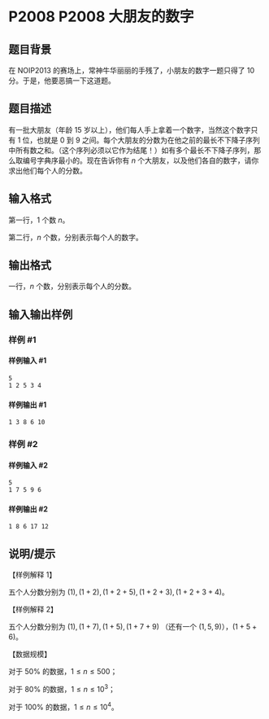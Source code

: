 # P2008 P2008 大朋友的数字

## 题目背景

在 NOIP2013 的赛场上，常神牛华丽丽的手残了，小朋友的数字一题只得了 $10$ 分。于是，他要恶搞一下这道题。

## 题目描述

有一批大朋友（年龄 $15$ 岁以上），他们每人手上拿着一个数字，当然这个数字只有 $1$ 位，也就是 $0$ 到 $9$ 之间。每个大朋友的分数为在他之前的最长不下降子序列中所有数之和。（这个序列必须以它作为结尾！）如有多个最长不下降子序列，那么取编号字典序最小的。现在告诉你有 $n$ 个大朋友，以及他们各自的数字，请你求出他们每个人的分数。

## 输入格式

第一行，$1$ 个数 $n$。

第二行，$n$ 个数，分别表示每个人的数字。

## 输出格式

一行，$n$ 个数，分别表示每个人的分数。

## 输入输出样例

### 样例 #1

#### 样例输入 #1

```
5
1 2 5 3 4
```

#### 样例输出 #1

```
1 3 8 6 10
```

### 样例 #2

#### 样例输入 #2

```
5
1 7 5 9 6
```

#### 样例输出 #2

```
1 8 6 17 12
```

## 说明/提示

【样例解释 $1$】

五个人分数分别为 $(1),(1+2),(1+2+5),(1+2+3),(1+2+3+4)$。

【样例解释 $2$】

五个人分数分别为 $(1),(1+7),(1+5),(1+7+9)$ （还有一个 $(1,5,9)$），$(1+5+6)$。

【数据规模】

对于 $50\%$ 的数据，$1\le n\le 500$；

对于 $80\%$ 的数据，$1\le n\le 10^3$；

对于 $100\%$ 的数据，$1\le n\le 10^4$。
